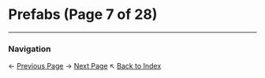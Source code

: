 # Prefabs (Page 7 of 28)

---
### Navigation
← [Previous Page](../Prefabs/page_6.md)
→ [Next Page](../Prefabs/page_8.md)
↖ [Back to Index](../README.md)
